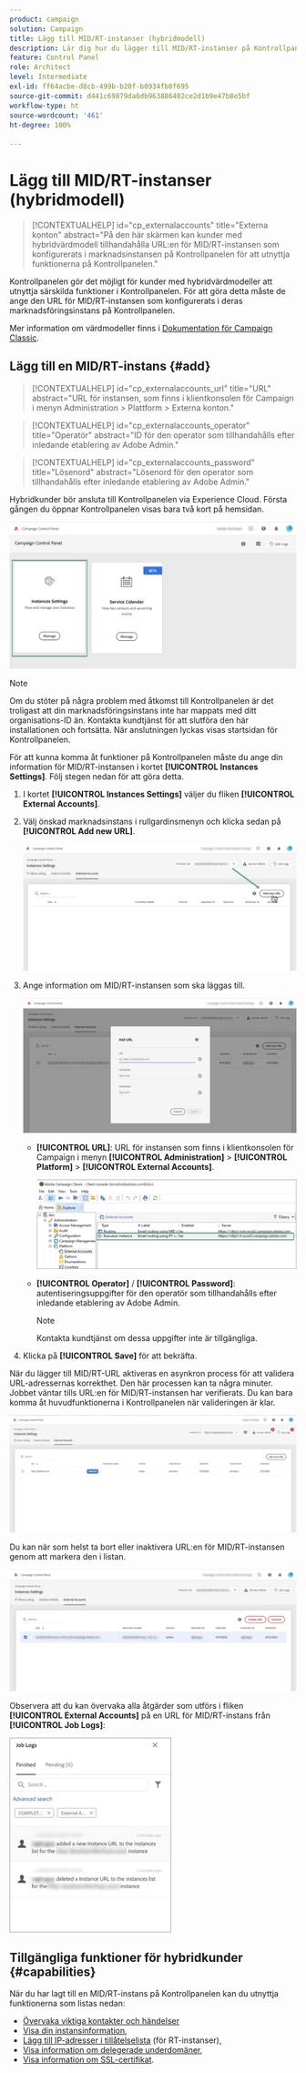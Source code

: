 ```yaml
---
product: campaign
solution: Campaign
title: Lägg till MID/RT-instanser (hybridmodell)
description: Lär dig hur du lägger till MID/RT-instanser på Kontrollpanelen med hybridvärdmodellen.
feature: Control Panel
role: Architect
level: Intermediate
exl-id: ff64acbe-d8cb-499b-b20f-b0934fb0f695
source-git-commit: d441c69879da6db963886402ce2d1b9e47b8e5bf
workflow-type: ht
source-wordcount: '461'
ht-degree: 100%

---
```


# Lägg till MID/RT-instanser (hybridmodell)

>[!CONTEXTUALHELP]
>id="cp_externalaccounts"
>title="Externa konton"
>abstract="På den här skärmen kan kunder med hybridvärdmodell tillhandahålla URL:en för MID/RT-instansen som konfigurerats i marknadsinstansen på Kontrollpanelen för att utnyttja funktionerna på Kontrollpanelen."

Kontrollpanelen gör det möjligt för kunder med hybridvärdmodeller att utnyttja särskilda funktioner i Kontrollpanelen. För att göra detta måste de ange den URL för MID/RT-instansen som konfigurerats i deras marknadsföringsinstans på Kontrollpanelen.

Mer information om värdmodeller finns i [Dokumentation för Campaign Classic](https://experienceleague.adobe.com/docs/campaign-classic/using/installing-campaign-classic/architecture-and-hosting-models/hosting-models-lp/hosting-models.html?lang=sv).

## Lägg till en MID/RT-instans {#add}

>[!CONTEXTUALHELP]
>id="cp_externalaccounts_url"
>title="URL"
>abstract="URL för instansen, som finns i klientkonsolen för Campaign i menyn Administration > Plattform > Externa konton."

>[!CONTEXTUALHELP]
>id="cp_externalaccounts_operator"
>title="Operatör"
>abstract="ID för den operator som tillhandahålls efter inledande etablering av Adobe Admin."

>[!CONTEXTUALHELP]
>id="cp_externalaccounts_password"
>title="Lösenord"
>abstract="Lösenord för den operator som tillhandahålls efter inledande etablering av Adobe Admin."

Hybridkunder bör ansluta till Kontrollpanelen via Experience Cloud. Första gången du öppnar Kontrollpanelen visas bara två kort på hemsidan.

![](assets/hybrid-homepage.png)

>[!NOTE]
>
>Om du stöter på några problem med åtkomst till Kontrollpanelen är det troligast att din marknadsföringsinstans inte har mappats med ditt organisations-ID än. Kontakta kundtjänst för att slutföra den här installationen och fortsätta. När anslutningen lyckas visas startsidan för Kontrollpanelen.

För att kunna komma åt funktioner på Kontrollpanelen måste du ange din information för MID/RT-instansen i kortet **[!UICONTROL Instances Settings]**. Följ stegen nedan för att göra detta.

1. I kortet **[!UICONTROL Instances Settings]** väljer du fliken **[!UICONTROL External Accounts]**.

1. Välj önskad marknadsinstans i rullgardinsmenyn och klicka sedan på **[!UICONTROL Add new URL]**.

   ![](assets/external-account-addbutton.png)

1. Ange information om MID/RT-instansen som ska läggas till.

   ![](assets/external-account-add.png)

   * **[!UICONTROL URL]**: URL för instansen som finns i klientkonsolen för Campaign i menyn **[!UICONTROL Administration]** > **[!UICONTROL Platform]** > **[!UICONTROL External Accounts]**.

      ![](assets/external-account-url.png)

   * **[!UICONTROL Operator]** / **[!UICONTROL Password]**: autentiseringsuppgifter för den operatör som tillhandahålls efter inledande etablering av Adobe Admin.

      >[!NOTE]
      >
      >Kontakta kundtjänst om dessa uppgifter inte är tillgängliga.

1. Klicka på **[!UICONTROL Save]** för att bekräfta.

När du lägger till MID/RT-URL aktiveras en asynkron process för att validera URL-adressernas korrekthet. Den här processen kan ta några minuter. Jobbet väntar tills URL:en för MID/RT-instansen har verifierats. Du kan bara komma åt huvudfunktionerna i Kontrollpanelen när valideringen är klar.

![](assets/external-account-pending.png)

Du kan när som helst ta bort eller inaktivera URL:en för MID/RT-instansen genom att markera den i listan.

![](assets/external-account-edit.png)

Observera att du kan övervaka alla åtgärder som utförs i fliken **[!UICONTROL External Accounts]** på en URL för MID/RT-instans från **[!UICONTROL Job Logs]**:

![](assets/external-account-logs.png)

## Tillgängliga funktioner för hybridkunder {#capabilities}

När du har lagt till en MID/RT-instans på Kontrollpanelen kan du utnyttja funktionerna som listas nedan:

* [Övervaka viktiga kontakter och händelser](../../service-events/service-events.md)
* [Visa din instansinformation](../../instances-settings/using/instance-details.md),
* [Lägg till IP-adresser i tillåtelselista](../../instances-settings/using/ip-allow-listing-instance-access.md) (för RT-instanser),
* [Visa information om delegerade underdomäner](../../subdomains-certificates/using/monitoring-subdomains.md),
* [Visa information om SSL-certifikat](../../subdomains-certificates/using/monitoring-ssl-certificates.md).
